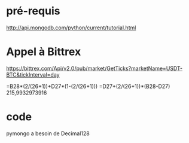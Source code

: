 # pré-requis

http://api.mongodb.com/python/current/tutorial.html

# Appel à Bittrex

https://bittrex.com/Api/v2.0/pub/market/GetTicks?marketName=USDT-BTC&tickInterval=day

=B28*(2/(26+1))+D27*(1-(2/(26+1)))
=D27+(2/(26+1))*(B28-D27)
215,9932973916

# code

pymongo a besoin de Decimal128